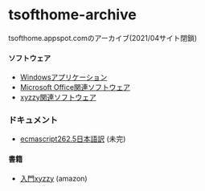 # tsofthome-archive

tsofthome.appspot.comのアーカイブ(2021/04サイト閉鎖)

#### ソフトウェア

- [Windowsアプリケーション](./windows)
- [Microsoft Office関連ソフトウェア](./office)
- [xyzzy関連ソフトウェア](./xyzzy)

### ドキュメント

- [ecmascript262.5日本語訳](./ecmascript) (未完)

#### 書籍

- [入門xyzzy](https://www.amazon.co.jp/入門xyzzy-山本-泰三/dp/4274066002) (amazon)
